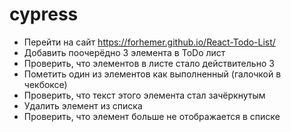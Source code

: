 # cypress
* Перейти на сайт https://forhemer.github.io/React-Todo-List/
* Добавить поочерёдно 3 элемента в ToDo лист
* Проверить, что элементов в листе стало действительно 3
* Пометить один из элементов как выполненный (галочкой в чекбоксе)
* Проверить, что текст этого элемента стал зачёркнутым
* Удалить элемент из списка
* Проверить, что элемент больше не отображается в списке

